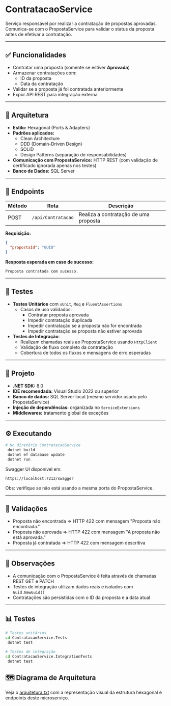 # ContratacaoService

Serviço responsável por realizar a contratação de propostas aprovadas. Comunica-se com o PropostaService para validar o status da proposta antes de efetivar a contratação.

---

## ✅ Funcionalidades

- Contratar uma proposta (somente se estiver **Aprovada**)
- Armazenar contratações com:
  - ID da proposta
  - Data da contratação
- Validar se a proposta já foi contratada anteriormente
- Expor API REST para integração externa

---

## 🧱 Arquitetura

- **Estilo:** Hexagonal (Ports & Adapters)
- **Padrões aplicados:**
  - Clean Architecture
  - DDD (Domain-Driven Design)
  - SOLID
  - Design Patterns (separação de responsabilidades)
- **Comunicação com PropostaService:** HTTP REST (com validação de certificado ignorada apenas nos testes)
- **Banco de Dados:** SQL Server

---

## 🧰 Endpoints

| Método | Rota               | Descrição                             |
| ------ | ------------------ | ------------------------------------- |
| POST   | `/api/Contratacao` | Realiza a contratação de uma proposta |

**Requisição:**

```json
{
  "propostaId": "GUID"
}
```

**Resposta esperada em caso de sucesso:**

```text
Proposta contratada com sucesso.
```

---

## 🧱 Testes

- **Testes Unitários** com `xUnit`, `Moq` e `FluentAssertions`
  - Casos de uso validados:
    - Contratar proposta aprovada
    - Impedir contratação duplicada
    - Impedir contratação se a proposta não for encontrada
    - Impedir contratação se proposta não estiver aprovada
- **Testes de Integração**:
  - Realizam chamadas reais ao PropostaService usando `HttpClient`
  - Validação de fluxo completo da contratação
  - Cobertura de todos os fluxos e mensagens de erro esperadas

---

## 📁 Projeto

- **.NET SDK:** 8.0
- **IDE recomendada:** Visual Studio 2022 ou superior
- **Banco de dados:** SQL Server local (mesmo servidor usado pelo PropostaService)
- **Injeção de dependências:** organizada no `ServiceExtensions`
- **Middlewares:** tratamento global de exceções

---

## ⚙️ Executando

```bash
# No diretório ContratacaoService
 dotnet build
 dotnet ef database update
 dotnet run
```

Swagger UI disponível em:

```
https://localhost:7213/swagger
```

Obs: verifique se não está usando a mesma porta do PropostaService.

---

## 🚫 Validações

- Proposta não encontrada => HTTP 422 com mensagem "Proposta não encontrada."
- Proposta não aprovada => HTTP 422 com mensagem "A proposta não está aprovada."
- Proposta já contratada => HTTP 422 com mensagem descritiva

---

## 🎡 Observações

- A comunicação com o PropostaService é feita através de chamadas REST GET e PATCH
- Testes de integração utilizam dados reais e isolados com `Guid.NewGuid()`
- Contratações são persistidas com o ID da proposta e a data atual

---

## 📊 Testes

```bash
# Testes unitários
cd ContratacaoService.Tests
 dotnet test

# Testes de integração
cd ContratacaoService.IntegrationTests
 dotnet test
```

## 🗺️ Diagrama de Arquitetura

Veja o [arquitetura.txt](./arquitetura.txt) com a representação visual da estrutura hexagonal e endpoints deste microserviço.
